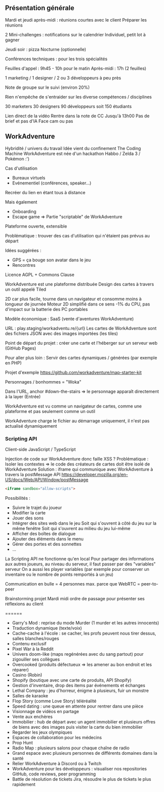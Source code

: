 ## Présentation générale

Mardi et jeudi après-midi : réunions courtes avec le client
Préparer les réunions

2 Mini-challenges : notifications sur le calendrier
Individuel, petit lot à gagner

Jeudi soir : pizza
Nocturne (optionnelle)

Conférences techniques : pour les trois spécialités

Feuilles d'appel : 9h45 - 10h pour le matin
Après-midi : 17h (2 feuilles)

1 marketing / 1 designer / 2 ou 3 développeurs à peu près

Note de groupe sur le suivi (environ 20%)

Rien n'empêche de s'entraider sur les diverse compétences / disciplines

30 marketers 30 designers 90 développeurs
soit 150 étudiants

Lien direct de la vidéo
Rentre dans la note de CC
Jusqu'à 13h00
Pas de brief et pas d'IA
Face cam ou pas

## WorkAdventure

Hybridité / univers du travail
Idée vient du confinement
The Coding Machine
WorkAdventure est née d'un hackathon
Habbo / Zelda 3 / Pokémon :')

Cas d'utilisation
- Bureaux virtuels
- Evénementiel (conférences, speaker...)

Recréer du lien en étant tous à distance

Mais également
- Onboarding
- Escape game
=> Partie "scriptable" de WorkAdventure

Plateforme ouverte, extensible

Problématique : trouver des cas d'utilisation qui n'étaient pas prévus au départ

Idées suggérées :
- GPS = ça bouge son avatar dans le jeu
- Rencontres

Licence AGPL + Commons Clause

WorkAdventure est une plateforme distribuée
Design des cartes à travers un outil appelé Tiled

2D car plus facile, tourne dans un navigateur et consomme moins à longueur de journée
Moteur 2D simplifié dans ce sens
-1% du CPU, pas d'impact sur la batterie des PC portables

Modèle économique : SaaS (vente d'aventures WorkAdventure)

URL : play.staging/workadventu.re/{url}
Les cartes de WorkAdventure sont des fichiers JSON avec des images importées (les tiles)

Point de départ du projet : créer une carte et l'héberger sur un serveur web (GitHub Pages)

Pour aller plus loin :
Servir des cartes dynamiques / générées (par exemple en PHP)

Projet d'exemple
https://github.com/workadventure/map-starter-kit

Personnages / bonhommes  = "Woka"

Dans l'URL, anchor #down-the-stairs => le personnage apparaît directement à la layer (Entrée)

WorkAdventure est vu comme un navigateur de cartes, comme une plateforme et pas seulement comme un outil

WorkAdventure charge le fichier au démarrage uniquement, il n'est pas actualisé dynamiquement

### Scripting API

Client-side
JavaScript / TypeScript

Injection de code sur WorkAdventure donc faille XSS ?
Problématique : Isoler les contextes => le code des créateurs de cartes doit être isolé de WorkAdventure
Solution : iframe qui communique avec WorkAdventure à travers la postMessage API
https://developer.mozilla.org/en-US/docs/Web/API/Window/postMessage

```html
<iframe sandbox="allow-scripts">
```

Possibilités : 
- Suivre le trajet du joueur
- Modifier la carte
- Jouer des sons
- Intégrer des sites web dans le jeu
		Soit qui s'ouvrent à côté du jeu sur la même fenêtre
		Soit qui s'ouvrent au milieu du jeu lui-même
- Afficher des boîtes de dialogue
- Ajouter des éléments dans le menu
- Gérer des portes et des sonnettes
- ...

La Scripting API ne fonctionne qu'en local
Pour partager des informations aux autres joueurs, au niveau du serveur, il faut passer par des "variables" serveur
On a aussi les player variables (par exemple pour conserver un inventaire ou le nombre de points remportés à un jeu)

Communication en bulle = 4 personnes max. parce que WebRTC = peer-to-peer

Brainstorming projet
Mardi midi ordre de passage pour présenter ses réflexions au client

======

- Garry's Mod : reprise du mode Murder (1 murder et les autres innocents)
- Traduction dynamique (texte/voix)
- Cache-cache à l'école : se cacher, les profs peuvent nous tirer dessus, salles blanches/rouges
- Contenu exclusif
- Pixel War à la Reddit
- Univers doom-like (maps regénérées avec du sang partout) pour zigouiller ses collègues
- Overcooked (produits défectueux => les amener au bon endroit et les réparer)
- Casino (Robin)
- Shopify (boutique avec une carte de produits, API Shopify)
- Gestion d'inventaire, drop des items par événements et échanges
- Lethal Company : jeu d'horreur, énigme à plusieurs, fuir un monstre
- Salles de karaoke
- Flop Story (comme Love Story) téléréalité
- Speed dating : une queue en attente pour rentrer dans une pièce
- Visionnage de vidéos en partage
- Vente aux enchères
- Immobilier : hub de départ avec un agent immobilier et plusieurs offres de biens avec des images puis visiter la carte du bien immobilier
- Regarder les jeux olympiques
- Espaces de collaboration pour les médecins
- Prop Hunt
- Radio Map : plusieurs salons pour chaque chaîne de radio
- Grand espace avec plusieurs personnes de différents domaines dans la santé
- Relier WorkAdventure à Discord ou à Twitch
- WorkAdventure pour les développeurs : visualiser nos repositories GitHub, code reviews, peer programming
- Battle de résolution de tickets Jira, résoudre le plus de tickets le plus rapidement